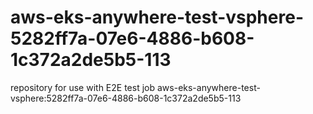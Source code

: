 # aws-eks-anywhere-test-vsphere-5282ff7a-07e6-4886-b608-1c372a2de5b5-113
repository for use with E2E test job aws-eks-anywhere-test-vsphere:5282ff7a-07e6-4886-b608-1c372a2de5b5-113
